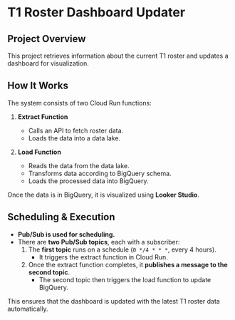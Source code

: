 # T1 Roster Dashboard Updater

## Project Overview
This project retrieves information about the current T1 roster and updates a dashboard for visualization.

## How It Works
The system consists of two Cloud Run functions:

1. **Extract Function**  
   - Calls an API to fetch roster data.  
   - Loads the data into a data lake.  

2. **Load Function**  
   - Reads the data from the data lake.
   - Transforms data according to BigQuery schema.
   - Loads the processed data into BigQuery.  

Once the data is in BigQuery, it is visualized using **Looker Studio**.

## Scheduling & Execution
- **Pub/Sub is used for scheduling.**  
- There are **two Pub/Sub topics**, each with a subscriber:  
  1. The **first topic** runs on a schedule (`0 */4 * * *`, every 4 hours).  
     - It triggers the extract function in Cloud Run.  
  2. Once the extract function completes, it **publishes a message to the second topic**.  
     - The second topic then triggers the load function to update BigQuery.  

This ensures that the dashboard is updated with the latest T1 roster data automatically.
